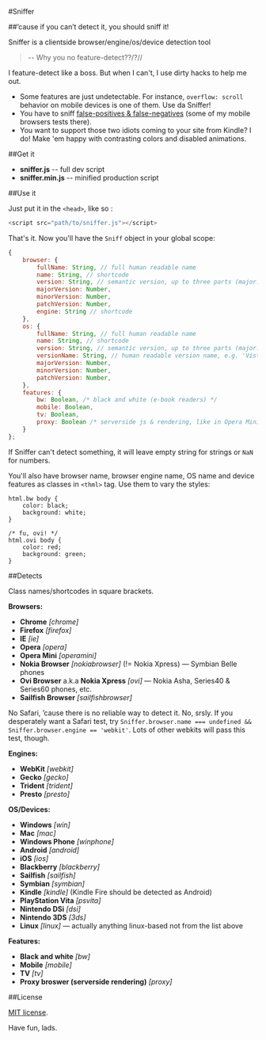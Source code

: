 #Sniffer

##&rsquo;cause if you can&rsquo;t detect it, you should sniff it!

Sniffer is a clientside browser/engine/os/device detection tool

> -- Why you no feature-detect??/?//

I feature-detect like a boss. But when I can't, I use dirty hacks to help me out.

- Some features are just undetectable. For instance, `overflow: scroll` behavior on mobile devices is one of them. Use da Sniffer!
- You have to sniff [false-positives & false-negatives](https://docs.google.com/spreadsheet/ccc?key=0AjA1cIs8C8MGdFdyQ0lMQnhMbHJEeVZpMW9XejhzU2c&usp=sharing) (some of my mobile browsers tests there).
- You want to support those two idiots coming to your site from Kindle? I do! Make 'em happy with contrasting colors and disabled animations.

##Get it

- **sniffer.js** -- full dev script
- **sniffer.min.js** -- minified production script

##Use it

Just put it in the `<head>`, like so :

```js
<script src="path/to/sniffer.js"></script>
```

That's it. Now you'll have the `Sniff` object in your global scope:

```js
{
	browser: {
		fullName: String, // full human readable name
		name: String, // shortcode
		version: String, // semantic version, up to three parts (major.minor.patch)
		majorVersion: Number,
		minorVersion: Number,
		patchVersion: Number,
		engine: String // shortcode
	},
	os: {
		fullName: String, // full human readable name
		name: String, // shortcode
		version: String, // semantic version, up to three parts (major.minor.patch)
		versionName: String, // human readable version name, e.g. 'Vista', 'Mavericks', etc.
		majorVersion: Number,
		minorVersion: Number,
		patchVersion: Number,
	},
	features: {
		bw: Boolean, /* black and white (e-book readers) */
		mobile: Boolean,
		tv: Boolean,
		proxy: Boolean /* serverside js & rendering, like in Opera Mini */
	}
};
```

If Sniffer can't detect something, it will leave empty string for strings or `NaN` for numbers.
	
You'll also have browser name, browser engine name, OS name and device features as classes in `<thml>` tag. Use them to vary the styles:

````
html.bw body {
	color: black;
	background: white;
}

/* fu, ovi! */
html.ovi body {
	color: red;
	background: green;
}

````

##Detects

Class names/shortcodes in square brackets.

**Browsers:**

- **Chrome** *[chrome]*
- **Firefox** *[firefox]*
- **IE** *[ie]*
- **Opera** *[opera]*
- **Opera Mini** *[operamini]*
- **Nokia Browser** *[nokiabrowser]* (!= Nokia Xpress) — Symbian Belle phones
- **Ovi Browser** a.k.a **Nokia Xpress** *[ovi]* — Nokia Asha, Series40 &amp; Series60 phones, etc.
- **Sailfish Browser** *[sailfishbrowser]*

No Safari, &rsquo;cause there is no reliable way to detect it. No, srsly. If you desperately want a Safari test, try `Sniffer.browser.name === undefined && Sniffer.browser.engine == 'webkit'`. Lots of other webkits will pass this test, though.

**Engines:**

- **WebKit** *[webkit]*
- **Gecko** *[gecko]*
- **Trident** *[trident]*
- **Presto** *[presto]*

**OS/Devices:**

- **Windows** *[win]*
- **Mac** *[mac]*
- **Windows Phone** *[winphone]*
- **Android** *[android]*
- **iOS** *[ios]*
- **Blackberry** *[blackberry]*
- **Sailfish** *[sailfish]*
- **Symbian** *[symbian]*
- **Kindle** *[kindle]* (Kindle Fire should be detected as Android)
- **PlayStation Vita** *[psvita]*
- **Nintendo DSi** *[dsi]*
- **Nintendo 3DS** *[3ds]*
- **Linux** *[linux]* — actually anything linux-based not from the list above

**Features:**

- **Black and white** *[bw]*
- **Mobile** *[mobile]*
- **TV** *[tv]*
- **Proxy broswer (serverside rendering)** *[proxy]*

##License

[MIT license](http://opensource.org/licenses/MIT).

Have fun, lads.
